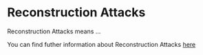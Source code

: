 # Reconstruction Attacks

Reconstruction Attacks means ...

You can find futher information about Reconstruction Attacks [here](../T3.5/.md)
